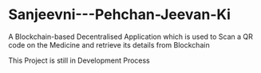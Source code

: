 # Sanjeevni---Pehchan-Jeevan-Ki
A Blockchain-based Decentralised Application which is used to Scan a QR code on the Medicine and retrieve its details from Blockchain

This Project is still in Development Process
